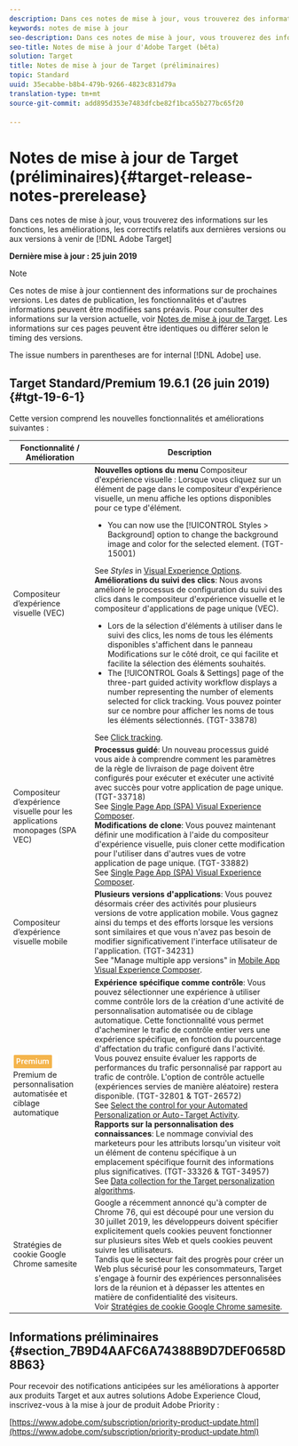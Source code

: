 ```yaml
---
description: Dans ces notes de mise à jour, vous trouverez des informations sur les fonctions, les améliorations, les correctifs et les problèmes connus relatifs aux dernières versions ou aux versions à venir de Target.
keywords: notes de mise à jour
seo-description: Dans ces notes de mise à jour, vous trouverez des informations sur les fonctions, les améliorations, les correctifs et les problèmes connus relatifs aux dernières versions ou aux versions à venir d’Adobe Target
seo-title: Notes de mise à jour d'Adobe Target (bêta)
solution: Target
title: Notes de mise à jour de Target (préliminaires)
topic: Standard
uuid: 35ecabbe-b8b4-479b-9266-4823c831d79a
translation-type: tm+mt
source-git-commit: add895d353e7483dfcbe82f1bca55b277bc65f20

---
```



# Notes de mise à jour de Target (préliminaires){#target-release-notes-prerelease}

Dans ces notes de mise à jour, vous trouverez des informations sur les fonctions, les améliorations, les correctifs relatifs aux dernières versions ou aux versions à venir de [!DNL Adobe Target]

**Dernière mise à jour : 25 juin 2019**

>[!NOTE]
>
>Ces notes de mise à jour contiennent des informations sur de prochaines versions. Les dates de publication, les fonctionnalités et d&#39;autres informations peuvent être modifiées sans préavis. Pour consulter des informations sur la version actuelle, voir [Notes de mise à jour de Target](release-notes.md). Les informations sur ces pages peuvent être identiques ou différer selon le timing des versions.
>
>The issue numbers in parentheses are for internal [!DNL Adobe] use.

## Target Standard/Premium 19.6.1 (26 juin 2019) {#tgt-19-6-1}

Cette version comprend les nouvelles fonctionnalités et améliorations suivantes :

| Fonctionnalité / Amélioration | Description |
| --- | --- |
| Compositeur d’expérience visuelle (VEC) | **Nouvelles options du menu** Compositeur d&#39;expérience visuelle : Lorsque vous cliquez sur un élément de page dans le compositeur d&#39;expérience visuelle, un menu affiche les options disponibles pour ce type d&#39;élément.<ul><li>You can now use the [!UICONTROL Styles &gt; Background] option to change the background image and color for the selected element. (TGT-15001)</li></ul>See *Styles* in [Visual Experience Options](/help/c-experiences/c-visual-experience-composer/viztarget-options.md#styles).<br>**Améliorations du suivi des clics**: Nous avons amélioré le processus de configuration du suivi des clics dans le compositeur d&#39;expérience visuelle et le compositeur d&#39;applications de page unique (VEC).<ul><li>Lors de la sélection d&#39;éléments à utiliser dans le suivi des clics, les noms de tous les éléments disponibles s&#39;affichent dans le panneau Modifications sur le côté droit, ce qui facilite et facilite la sélection des éléments souhaités.</li><li>The [!UICONTROL Goals &amp; Settings] page of the three-part guided activity workflow displays a number representing the number of elements selected for click tracking. Vous pouvez pointer sur ce nombre pour afficher les noms de tous les éléments sélectionnés. (TGT-33878)</li></ul>See [Click tracking](/help/c-activities/r-success-metrics/click-tracking.md). |
| Compositeur d’expérience visuelle pour les applications monopages (SPA VEC) | **Processus guidé**: Un nouveau processus guidé vous aide à comprendre comment les paramètres de la règle de livraison de page doivent être configurés pour exécuter et exécuter une activité avec succès pour votre application de page unique. (TGT-33718)<br> See [Single Page App (SPA) Visual Experience Composer](/help/c-experiences/spa-visual-experience-composer.md#page-delivery-settings).<br>**Modifications de clone**: Vous pouvez maintenant définir une modification à l&#39;aide du compositeur d&#39;expérience visuelle, puis cloner cette modification pour l&#39;utiliser dans d&#39;autres vues de votre application de page unique. (TGT-33882)<br>See [Single Page App (SPA) Visual Experience Composer](/help/c-experiences/spa-visual-experience-composer.md). |
| Compositeur d’expérience visuelle mobile | **Plusieurs versions d&#39;applications**: Vous pouvez désormais créer des activités pour plusieurs versions de votre application mobile. Vous gagnez ainsi du temps et des efforts lorsque les versions sont similaires et que vous n&#39;avez pas besoin de modifier significativement l&#39;interface utilisateur de l&#39;application. (TGT-34231)<br>See &quot;Manage multiple app versions&quot; in [Mobile App Visual Experience Composer](/help/c-target-mobile-app/c-mobile-visual-experience-composer/mobile-visual-experience-composer.md#using-the-mobile-vec). |
| ![Badge](/help/assets/premium.png) Premium de personnalisation automatisée et ciblage automatique | **Expérience spécifique comme contrôle**: Vous pouvez sélectionner une expérience à utiliser comme contrôle lors de la création d&#39;une activité de personnalisation automatisée ou de ciblage automatique. Cette fonctionnalité vous permet d&#39;acheminer le trafic de contrôle entier vers une expérience spécifique, en fonction du pourcentage d&#39;affectation du trafic configuré dans l&#39;activité. Vous pouvez ensuite évaluer les rapports de performances du trafic personnalisé par rapport au trafic de contrôle. L&#39;option de contrôle actuelle (expériences servies de manière aléatoire) restera disponible. (TGT-32801 &amp; TGT-26572)<br>See [Select the control for your Automated Personalization or Auto-Target Activity](/help/c-activities/t-automated-personalization/experience-as-control.md).<br>**Rapports sur la personnalisation des connaissances**: Le nommage convivial des marketeurs pour les attributs lorsqu&#39;un visiteur voit un élément de contenu spécifique à un emplacement spécifique fournit des informations plus significatives. (TGT-33326 &amp; TGT-34957)<br>See [Data collection for the Target personalization algorithms](/help/c-activities/t-automated-personalization/ap-data.md). |
| Stratégies de cookie Google Chrome samesite | Google a récemment annoncé qu&#39;à compter de Chrome 76, qui est découpé pour une version du 30 juillet 2019, les développeurs doivent spécifier explicitement quels cookies peuvent fonctionner sur plusieurs sites Web et quels cookies peuvent suivre les utilisateurs.<br>Tandis que le secteur fait des progrès pour créer un Web plus sécurisé pour les consommateurs, Target s&#39;engage à fournir des expériences personnalisées lors de la réunion et à dépasser les attentes en matière de confidentialité des visiteurs.<br>Voir [Stratégies de cookie Google Chrome samesite](/help/c-implementing-target/c-considerations-before-you-implement-target/c-privacy/google-chrome-samesite-cookie-policies.md). |

## Informations préliminaires {#section_7B9D4AAFC6A74388B9D7DEF0658D8B63}

Pour recevoir des notifications anticipées sur les améliorations à apporter aux produits Target et aux autres solutions Adobe Experience Cloud, inscrivez-vous à la mise à jour de produit Adobe Priority :

[https://www.adobe.com/subscription/priority-product-update.html](https://www.adobe.com/subscription/priority-product-update.html)

